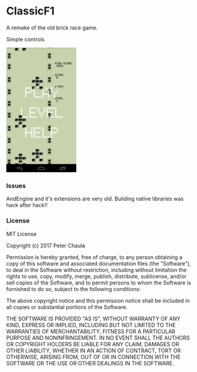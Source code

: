 # ClassicF1

A remake of the old brick race game.

Simple controls

![A simple menu](https://github.com/peterchaula/ClassicF1/blob/master/app/src/main/assets/gfx/menu.png)


### Issues
AndEngine and it's extensions are very old. Building native libraries was hack after hack!!

### License

MIT License

Copyright (c) 2017 Peter Chaula

Permission is hereby granted, free of charge, to any person obtaining a copy
of this software and associated documentation files (the "Software"), to deal
in the Software without restriction, including without limitation the rights
to use, copy, modify, merge, publish, distribute, sublicense, and/or sell
copies of the Software, and to permit persons to whom the Software is
furnished to do so, subject to the following conditions:

The above copyright notice and this permission notice shall be included in all
copies or substantial portions of the Software.

THE SOFTWARE IS PROVIDED "AS IS", WITHOUT WARRANTY OF ANY KIND, EXPRESS OR
IMPLIED, INCLUDING BUT NOT LIMITED TO THE WARRANTIES OF MERCHANTABILITY,
FITNESS FOR A PARTICULAR PURPOSE AND NONINFRINGEMENT. IN NO EVENT SHALL THE
AUTHORS OR COPYRIGHT HOLDERS BE LIABLE FOR ANY CLAIM, DAMAGES OR OTHER
LIABILITY, WHETHER IN AN ACTION OF CONTRACT, TORT OR OTHERWISE, ARISING FROM,
OUT OF OR IN CONNECTION WITH THE SOFTWARE OR THE USE OR OTHER DEALINGS IN THE
SOFTWARE.
